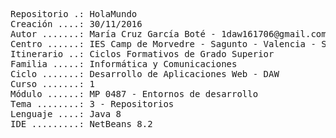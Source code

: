 <pre>
Repositorio .: HolaMundo
Creación ....: 30/11/2016
Autor .......: María Cruz García Boté - 1daw161706@gmail.com
Centro ......: IES Camp de Morvedre - Sagunto - Valencia - Spain
Itinerario ..: Ciclos Formativos de Grado Superior
Familia .....: Informática y Comunicaciones
Ciclo .......: Desarrollo de Aplicaciones Web - DAW
Curso .......: 1
Módulo ......: MP 0487 - Entornos de desarrollo
Tema ........: 3 - Repositorios
Lenguaje ....: Java 8
IDE .........: NetBeans 8.2
</pre>